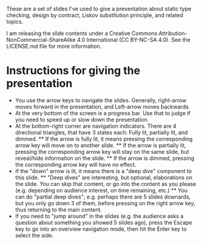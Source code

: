 These are a set of slides I've used to give a presentation about static type
checking, design by contract, Liskov substitution principle, and related topics.

I am releasing the slide contents under a Creative Commons
Attribution-NonCommercial-ShareAlike 4.0 International (CC BY-NC-SA 4.0). See
the LICENSE.md file for more information.

# Instructions for giving the presentation

* You use the arrow keys to navigate the slides. Generally, right-arrow moves
  forward in the presentation, and Left-arrow moves backwards.
* At the very bottom of the screen is a progress bar. Use that to judge if you
  need to speed up or slow down the presentation.
* At the bottom-right corner are navigation indicators. There are 4 directional
  triangles, that have 3 states each: Fully lit, partially lit, and dimmed.
** If the arrow is fully lit, it means pressing the corresponding arrow key will
   move on to another slide.
** If the arrow is partially lit, pressing the corresponding arrow key will stay
   on the same slide, but reveal/hide information on the slide.
** If the arrow is dimmed, pressing the corresponding arrow key will have no
   effect.
* If the "down" arrow is lit, it means there is a "deep dive" component to this
  slide.
** "Deep dives" are interesting, but optional, elaborations on the slide. You
   can skip that content, or go into the content as you please (e.g. depending
   on audience interest, on time remaining, etc.)
** You can do "partial deep dives"; e.g. perhaps there are 5 slides downards,
   but you only go down 3 of them, before pressing on the right arrow key, thus
   returning to the main content.
* If you need to "jump around" in the slides (e.g. the audience asks a question
  about something you showed 5 slides ago), press the Escape key to go into an
  overview navigation mode, then hit the Enter key to select the side.
